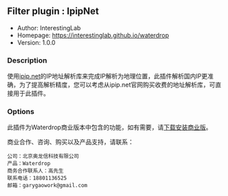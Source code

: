 ## Filter plugin : IpipNet

* Author: InterestingLab
* Homepage: https://interestinglab.github.io/waterdrop
* Version: 1.0.0

### Description

使用[ipip.net](https://www.ipip.net/)的IP地址解析库来完成IP解析为地理位置，此插件解析国内IP更准确，为了提高解析精度，您可以考虑从ipip.net官网购买收费的地址解析库，可直接用于此插件。

### Options

此插件为Waterdrop商业版本中包含的功能，如有需要，请[下载安装商业版](/zh-cn/v1/installation)。

商业合作、咨询、购买以及产品支持，请联系：

```
公司：北京奥龙信科技有限公司
产品：Waterdrop
商务合作联系人：高先生
联系电话：18801136525
邮箱：garygaowork@gmail.com
```
